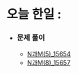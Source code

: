 # 오늘 한일 :
  - ### 문제 풀이
    - [N과M(5)_15654](https://github.com/SeungMin2001/TIL/blob/main/algorithm_md_list/Search/N%EA%B3%BCM(5)_15654.md)
    - [N과M(8)_15657](https://github.com/SeungMin2001/TIL/blob/main/algorithm_md_list/Search/N%EA%B3%BCM(8)_15657.md) 
